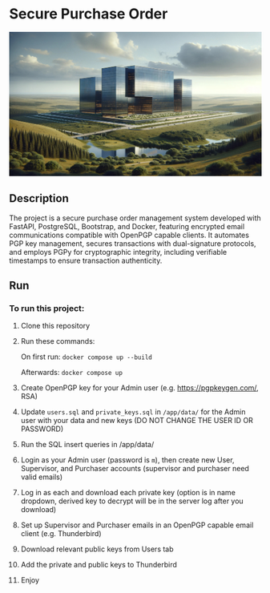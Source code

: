 # Secure Purchase Order

![Secure Company Inc.](app/static/secure_company_inc.jpg)

## Description

The project is a secure purchase order management system developed with FastAPI, PostgreSQL, Bootstrap, and Docker,
featuring encrypted email communications compatible with OpenPGP capable clients. It automates PGP key management, secures
transactions with dual-signature protocols, and employs PGPy for cryptographic integrity, including verifiable
timestamps to ensure transaction authenticity.

## Run

### To run this project:

1. Clone this repository

2. Run these commands:

   On first run: ```docker compose up --build```

   Afterwards: ```docker compose up```
3. Create OpenPGP key for your Admin user (e.g. https://pgpkeygen.com/, RSA)
4. Update ```users.sql``` and ```private_keys.sql``` in ```/app/data/``` for the Admin user with your data and new
   keys (DO NOT CHANGE THE USER ID OR PASSWORD)
5. Run the SQL insert queries in /app/data/
6. Login as your Admin user (password is ```m```), then create new User, Supervisor, and Purchaser accounts (supervisor
   and purchaser need valid emails)
7. Log in as each and download each private key (option is in name dropdown, derived key to decrypt will be in the
   server log after you download)
8. Set up Supervisor and Purchaser emails in an OpenPGP capable email client (e.g. Thunderbird)
9. Download relevant public keys from Users tab
10. Add the private and public keys to Thunderbird
11. Enjoy